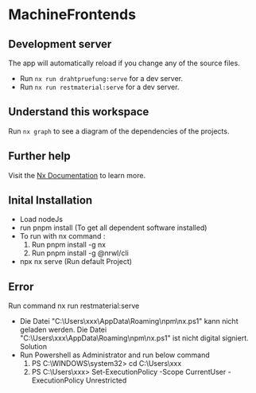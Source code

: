 # MachineFrontends

## Development server

The app will automatically reload if you change any of the source files.

-   Run `nx run drahtpruefung:serve` for a dev server.
-   Run `nx run restmaterial:serve` for a dev server.

## Understand this workspace

Run `nx graph` to see a diagram of the dependencies of the projects.

## Further help

Visit the [Nx Documentation](https://nx.dev) to learn more.


## Inital Installation 

- Load nodeJs
- run pnpm install (To get all dependent software installed)
- To run with nx command :
  1) Run pnpm install -g nx
  2) Run pnpm install -g @nrwl/cli
- npx nx serve (Run default Project)

## Error 
Run command nx run restmaterial:serve
- Die Datei "C:\Users\xxx\AppData\Roaming\npm\nx.ps1" kann nicht geladen werden. Die Datei "C:\Users\xxx\AppData\Roaming\npm\nx.ps1" ist nicht digital signiert.
Solution
- Run Powershell as Administrator and run below command
  1) PS C:\WINDOWS\system32> cd C:\Users\xxx
  2) PS C:\Users\xxx> Set-ExecutionPolicy -Scope CurrentUser -ExecutionPolicy Unrestricted
 
